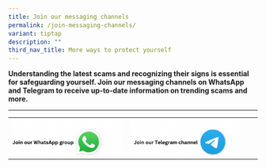 ```yaml
---
title: Join our messaging channels
permalink: /join-messaging-channels/
variant: tiptap
description: ""
third_nav_title: More ways to protect yourself
---
```

<p><strong>Understanding the latest scams and recognizing their signs is essential for safeguarding yourself. Join our messaging channels on WhatsApp and Telegram to receive up-to-date information on trending scams and more.</strong>
</p>
<p></p>
<hr>
<table style="minWidth: 100px">
<colgroup>
<col>
<col>
<col>
<col>
</colgroup>
<tbody>
<tr>
<td rowspan="1" colspan="1"><a class="isomer-image-wrapper" href="https://whatsapp.com/channel/0029Va4imcoCRs1thRkcGg1b"><img style="width: 100%" height="auto" width="100%" alt="" src="/images/Staging/join_our_whatsapp_group.png"></a>
</td>
<td rowspan="1" colspan="1"><a class="isomer-image-wrapper" href="https://t.me/ncpcscamalert"><img style="width: 100%" height="auto" width="100%" alt="" src="/images/Staging/join_our_telegram_channel.png"></a>
</td>
<td rowspan="1" colspan="1">
<p></p>
</td>
<td rowspan="1" colspan="1">
<p></p>
</td>
</tr>
</tbody>
</table>
<p></p>